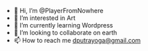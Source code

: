 - 👋 Hi, I’m @PlayerFromNowhere
- 👀 I’m interested in Art
- 🌱 I’m currently learning Wordpress
- 💞️ I’m looking to collaborate on earth
- 📫 How to reach me dputrayoga@gmail.com

<!---
PlayerFromNowhere/PlayerFromNowhere is a ✨ special ✨ repository because its `README.md` (this file) appears on your GitHub profile.
You can click the Preview link to take a look at your changes.
--->
